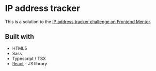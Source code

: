 # IP address tracker

This is a solution to the [IP address tracker challenge on Frontend Mentor](https://www.frontendmentor.io/challenges/ip-address-tracker-I8-0yYAH0).

## Built with

- HTML5
- Sass
- Typescript / TSX
- [React](https://reactjs.org/) - JS library
